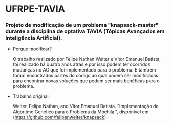 # UFRPE-TAVIA
### Projeto de modificação de um problema "knapsack-master" durante a disciplina de optativa TAVIA (Tópicas Avançados em Inteligência Artificial).

- Porque modificar?

  O trabalho realizado por Felipe Nathan Welter e Vitor Emanuel Batista, foi realizado há quatro anos atrás e por isso podem ter ocorridos mudanças no AG que foi implementado para o problema.
  E também foram encontrados partes do código ao qual podem ser modificadas para encontrar novas soluções que podem ser mais benéficas para o problema.

- Trabalho original:

  Welter, Felipe Nathan, and Vitor Emanuel Batista. "Implementação de Algoritmo Genético para o Problema da Mochila.", disponível em (https://github.com/felipenwelter/knapsack).

